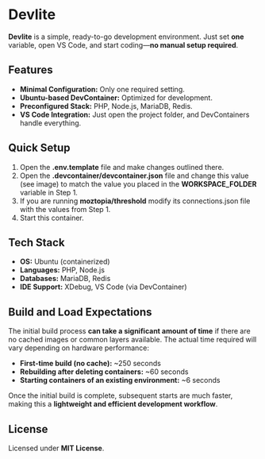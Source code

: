 # Devlite

**Devlite** is a simple, ready-to-go development environment. Just set **one** variable, open VS Code, and start coding—**no manual setup required**.

## Features
- **Minimal Configuration:** Only one required setting.
- **Ubuntu-based DevContainer:** Optimized for development.
- **Preconfigured Stack:** PHP, Node.js, MariaDB, Redis.
- **VS Code Integration:** Just open the project folder, and DevContainers handle everything.

## Quick Setup

1. Open the **.env.template** file and make changes outlined there.
2. Open the **.devcontainer/devcontainer.json** file and change this value (see image) to match the value you placed in the **WORKSPACE_FOLDER** variable in Step 1.
3. If you are running **moztopia/threshold** modify its connections.json file with the values from Step 1.
4. Start this container.

## Tech Stack
- **OS:** Ubuntu (containerized)
- **Languages:** PHP, Node.js
- **Databases:** MariaDB, Redis
- **IDE Support:** XDebug, VS Code (via DevContainer)

## Build and Load Expectations
The initial build process **can take a significant amount of time** if there are no cached images or common layers available. The actual time required will vary depending on hardware performance:
- **First-time build (no cache):** ~250 seconds
- **Rebuilding after deleting containers:** ~60 seconds
- **Starting containers of an existing environment:** ~6 seconds

Once the initial build is complete, subsequent starts are much faster, making this a **lightweight and efficient development workflow**.

## License
Licensed under **MIT License**.
